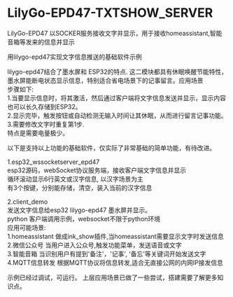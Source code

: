 # LilyGo-EPD47-TXTSHOW_SERVER
LilyGo-EPD47 以SOCKER服务接收文字并显示，用于接收homeassistant,智能音箱等发来的信息并显示

用lilygo-epd47实现文字信息推送的基础软件示例 <br/>

lilygo-epd47结合了墨水屏和 ESP32的特点. 这二模块都具有休眠唤醒节能特性，墨水屏能断电状态显示信息，特别适合省电场景下的记事留言。应用场景<br/>
步骤如下: <br/>
1.当要显示信息时，将其激活，然后通过客户端将文字信息发送并显示，显示内容也可以长久存储到ESP32。 <br/>
2.显示完毕，触发按钮或自动检测无输入时间让其休眠，从而进行留言记事功能。 <br/>
3.需要修改文字时重复第1步. <br/>
特点是需要电量极少。 <br/>

以下是支持以上功能的基础软件，仅实际了非常基础的简单功能，有待改进。 <br/>

1.esp32_wssocketserver_epd47    <br/>
   esp32源码，webSocket协议服务端，接收客户端文字信息并显示 <br/>
   循环滚动显示6行英文或汉字信息, 以汉字场景为主 <br/>
   有3个按键，分别能存储，清空，装入当前的汉字信息 <br/>

2.client_demo <br/>
   发送文字信息给esp32 lilygo-epd47 墨水屏并显示。 <br/>
   python 客户端调用示例，websocket不限于python环境 <br/>
   应用可能场景: <br/>
   1.homeassistant 做成ink_show插件,当homeassistant需要显示文字时发送信息 <br/>
   2.微信公众号    当用户进入公众号,触发功能菜单，发送语音或文字 <br/>
   3.智能音箱      当识别用户有提到'备注'，'记事', '备忘'等关键词开始发送文字 <br/>
   4.MQTT信息转发  根据MQTT协议将信息转发,适合无直接公网的内网IP接发信息 <br/>

示例已经过调试，可运行。
上层应用场景已做了一些尝试，搭建需要了解更多知识点。

